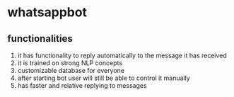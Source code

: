 # whatsappbot
## functionalities 
1. it has functionality to reply automatically to the message it has received
2. it is trained on strong NLP concepts
3. customizable database for everyone
4. after starting bot user will still be able to control it manually
5. has faster and relative replying to messages
